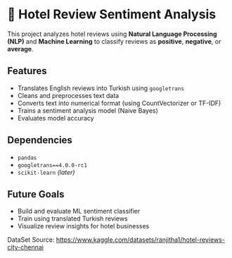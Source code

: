 # 🏨 Hotel Review Sentiment Analysis

This project analyzes hotel reviews using **Natural Language Processing (NLP)** and **Machine Learning** to classify reviews as **positive**, **negative**, or **average**.

## Features
- Translates English reviews into Turkish using `googletrans`
- Cleans and preprocesses text data
- Converts text into numerical format (using CountVectorizer or TF-IDF)
- Trains a sentiment analysis model (Naive Bayes)
- Evaluates model accuracy

## Dependencies
- `pandas`
- `googletrans==4.0.0-rc1`
- `scikit-learn` *(later)*

## Future Goals
- Build and evaluate ML sentiment classifier
- Train using translated Turkish reviews
- Visualize review insights for hotel businesses

DataSet Source:
https://www.kaggle.com/datasets/ranjitha1/hotel-reviews-city-chennai
